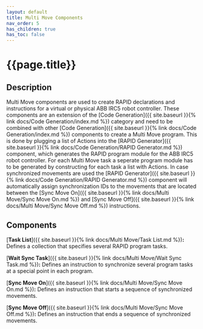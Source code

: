 ```yaml
---
layout: default
title: Multi Move Components
nav_order: 5
has_children: true
has_toc: false
---
```


# **{{page.title}}**

## **Description**

Multi Move components are used to create RAPID declarations and instructions for a virtual or physical ABB IRC5 robot controller. These components are an extension of the [Code Generation]({{ site.baseurl }}{% link docs/Code Generation/index.md %}) category and need to be combined with other [Code Generation]({{ site.baseurl }}{% link docs/Code Generation/index.md %}) components to create a Multi Move program. This is done by plugging a list of Actions into the [RAPID Generator]({{ site.baseurl }}{% link docs/Code Generation/RAPID Generator.md %}) component, which generates the RAPID program module for the ABB IRC5 robot controller. For each Multi Move task a seperate program module has to be generated by constructing for each task a list with Actions. In case synchronized movements are used the [RAPID Generator]({{ site.baseurl }}{% link docs/Code Generation/RAPID Generator.md %}) component will automatically assign synchronization IDs to the movements that are located between the [Sync Move On]({{ site.baseurl }}{% link docs/Multi Move/Sync Move On.md %}) and [Sync Move Off]({{ site.baseurl }}{% link docs/Multi Move/Sync Move Off.md %}) instructions.

## **Components**

[**Task List**]({{ site.baseurl }}{% link docs/Multi Move/Task List.md %})**:** Defines a collection that specifies several RAPID program tasks.

[**Wait Sync Task**]({{ site.baseurl }}{% link docs/Multi Move/Wait Sync Task.md %})**:** Defines an instruction to synchronize several program tasks at a special point in each program.

[**Sync Move On**]({{ site.baseurl }}{% link docs/Multi Move/Sync Move On.md %})**:** Defines an instruction that starts a sequence of synchronized movements.

[**Sync Move Off**]({{ site.baseurl }}{% link docs/Multi Move/Sync Move Off.md %})**:** Defines an instruction that ends a sequence of synchronized movements.




